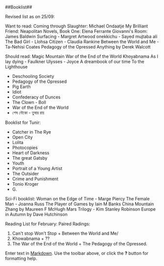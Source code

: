 ##Booklist##

Revised list as on 25/09:

Want to read:
Coming through Slaughter: Michael Ondaatje
My Brilliant Friend: Neapolitan Novels, Book One: Elena Ferrante
Giovanni's Room: James Baldwin
Surfacing - Margret Artwood
onekkichu - Sayed mujtaba ali
The Bad Girl - Llohsa
Citizen - Claudia Rankine
Between the World and Me - Ta-Nehisi Coates
Pedagogy of the Opressed
Anything by Derek Walcott




Should read:
Magic Mountain
War of the End of the World
Khoyabnama
As I lay dying - Faulkner
Ulysses - Joyce
A dreambook of our time 
To the Lighthouse



+ Deschooling Society
+ Pedagogy of the Opressed
+ Pig Earth
+ Idiot
+ Confederacy of Dunces
+ The Clown - Boll
+ War of the End of the World
+ শেষ নৌকো - তুষার রায়

Booklist for Tunir:

+ Catcher in The Rye
+ Open City
+ Lolita
+ Photocopies
+ Heart of Darkness
+ The great Gatsby
+ Youth
+ Portrait of a Young Artist
+ The Outsider
+ Crime and Punishment
+ Tonio Kroger
+ G.

Sci-Fi booklist:
Woman on the Edge of Time - Marge Piercy
The Female Man - Joanna Russ
The Player of Games by Iain M Banks
China Mountain Zhang by Maureen F McHugh
Mars Trilogy - Kim Stanley Robinson
Europe in Autumn by Dave Hutchinson


Reading List for February:
Paired Radings:
1. Can't stop Won't Stop + Between the World and Me/
2. Khowabnama + ??
3. The War of the End of the World + The Pedagogy of the Opressed.





Enter text in [Markdown](http://daringfireball.net/projects/markdown/). Use the toolbar above, or click the **?** button for formatting help.
